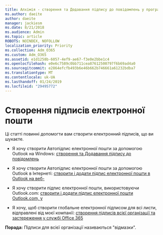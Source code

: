 ```yaml
---
title: Алхімія - створення та Додавання підпису до повідомлень у програмі Outlook
ms.author: daeite
author: daeite
manager: jackiesm
ms.date: 8/21/2018
ms.audience: Admin
ms.topic: article
ROBOTS: NOINDEX, NOFOLLOW
localization_priority: Priority
ms.collection: Adm_O365
ms.custom: Adm_O365
ms.assetid: e1d1258b-6057-4ef9-ae67-f3e0e2bbe1c4
ms.openlocfilehash: e0e6c7589c0bb711cea87612500797f6b69ad4a0
ms.sourcegitcommit: e2864efcfb493b6e46b662b746661a61232bdba7
ms.translationtype: MT
ms.contentlocale: uk-UA
ms.lasthandoff: 01/24/2019
ms.locfileid: "29495772"
---
```

# <a name="creating-email-signatures"></a>Створення підписів електронної пошти

Ці статті повинні допомогти вам створити електронний підписів, що ви шукаєте.
  
- Я хочу створити Автопідпис електронної пошти за допомогою Outlook на Windows: [створення та Додавання підпису до повідомлень](https://support.office.com/article/8ee5d4f4-68fd-464a-a1c1-0e1c80bb27f2.aspx)
    
- Я хочу створити Автопідпис електронної пошти за допомогою Outlook в Інтернеті: [створити і додати підпис електронної пошти в Outlook на веб-](https://support.office.com/article/5ff9dcfd-d3f1-447b-b2e9-39f91b074ea3.aspx)
    
- Я хочу створити підпис електронної пошти, використовуючи Outlook.com: [створити і додати підпис електронної пошти Outlook.com, у](https://support.office.com/article/776d9006-abdf-444e-b5b7-a61821dff034.aspx)
    
- Я хочу, щоб створити глобальне електронної підписом для всі листи, відправлені від моєї компанії: [створення підписів всієї організації та застереження у службі Office 365](https://support.office.com/article/2d75860f-c527-4352-a7f6-73eba54c0c72.aspx)
    
 **Порада:** Підписи для всієї організації називаються "відмазки". 
  

